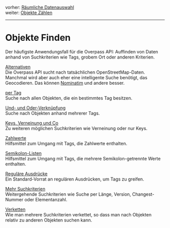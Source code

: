 vorher: [Räumliche Datenauswahl](../full_data/index.md)  
weiter: [Objekte Zählen](../counting/index.md)  

---

Objekte Finden
==============

Der häufigste Anwendungsfall für die Overpass API:
Auffinden von Daten anhand von Suchkriterien wie Tags, grobem Ort oder anderen Kriterien.

[Alternativen](nominatim.md)  
Die Overpass API sucht nach tatsächlichen OpenStreetMap-Daten.
Manchmal wird aber auch eher eine intelligente Suche benötigt, das Geocodieren.
Das können [Nominatim](https://wiki.openstreetmap.org/wiki/Nominatim) und andere besser.

[per Tag](per_tag.md)  
Suche nach allen Objekten, die ein bestimmtes Tag besitzen.

[Und- und Oder-Verknüpfung](union.md)  
Suche nach Objekten anhand mehrerer Tags.

[Keys, Verneinung und Co](per_key.md)  
Zu weiteren möglichen Suchkriterien wie Verneinung oder nur Keys.

[Zahlwerte](numbers.md)  
Hilfsmittel zum Umgang mit Tags, die Zahlwerte enthalten.

[Semikolon-Listen](lrs.md)  
Hilfsmittel zum Umgang mit Tags, die mehrere Semikolon-getrennte Werte enthalten.

[Reguläre Ausdrücke](regex.md)  
Ein Standard-Vorrat an regulären Ausdrücken, um Tags zu greifen.

[Mehr Suchkriterien](more_evals.md)  
Weitergehende Suchkriterien wie Suche per Länge, Version, Changest-Nummer oder Elementanzahl.

[Verketten](chaining.md)  
Wie man mehrere Suchkriterien verkettet, so dass man nach Objekten relativ zu anderen Objekten suchen kann.
